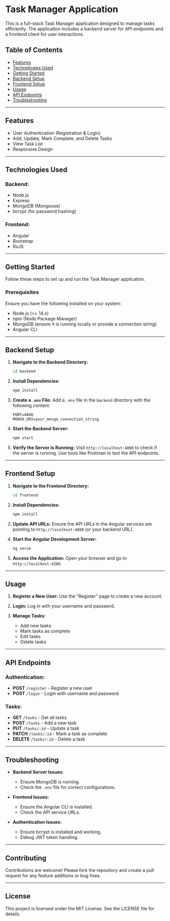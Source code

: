 # Task Manager Application

This is a full-stack Task Manager application designed to manage tasks efficiently. The application includes a backend server for API endpoints and a frontend client for user interactions.

## Table of Contents
- [Features](#features)
- [Technologies Used](#technologies-used)
- [Getting Started](#getting-started)
- [Backend Setup](#backend-setup)
- [Frontend Setup](#frontend-setup)
- [Usage](#usage)
- [API Endpoints](#api-endpoints)
- [Troubleshooting](#troubleshooting)

---

## Features
- User Authentication (Registration & Login)
- Add, Update, Mark Complete, and Delete Tasks
- View Task List
- Responsive Design

---

## Technologies Used
### Backend:
- Node.js
- Express
- MongoDB (Mongoose)
- bcrypt (for password hashing)

### Frontend:
- Angular
- Bootstrap
- RxJS

---

## Getting Started
Follow these steps to set up and run the Task Manager application.

### Prerequisites
Ensure you have the following installed on your system:
- Node.js (>= 14.x)
- npm (Node Package Manager)
- MongoDB (ensure it is running locally or provide a connection string)
- Angular CLI

---

## Backend Setup
1. **Navigate to the Backend Directory:**
   ```bash
   cd backend
   ```

2. **Install Dependencies:**
   ```bash
   npm install
   ```

3. **Create a `.env` File:**
   Add a `.env` file in the `backend` directory with the following content:
   ```env
   PORT=4800
   MONGO_URI=your_mongo_connection_string
   ```

4. **Start the Backend Server:**
   ```bash
   npm start
   ```

5. **Verify the Server is Running:**
   Visit `http://localhost:4800` to check if the server is running. Use tools like Postman to test the API endpoints.

---

## Frontend Setup
1. **Navigate to the Frontend Directory:**
   ```bash
   cd frontend
   ```

2. **Install Dependencies:**
   ```bash
   npm install
   ```

3. **Update API URLs:**
   Ensure the API URLs in the Angular services are pointing to `http://localhost:4800` (or your backend URL).

4. **Start the Angular Development Server:**
   ```bash
   ng serve
   ```

5. **Access the Application:**
   Open your browser and go to `http://localhost:4200`.

---

## Usage
1. **Register a New User:**
   Use the "Register" page to create a new account.

2. **Login:**
   Log in with your username and password.

3. **Manage Tasks:**
   - Add new tasks
   - Mark tasks as complete
   - Edit tasks
   - Delete tasks

---

## API Endpoints
### Authentication:
- **POST** `/register` - Register a new user
- **POST** `/login` - Login with username and password

### Tasks:
- **GET** `/tasks` - Get all tasks
- **POST** `/tasks` - Add a new task
- **PUT** `/tasks/:id` - Update a task
- **PATCH** `/tasks/:id` - Mark a task as complete
- **DELETE** `/tasks/:id` - Delete a task

---

## Troubleshooting
- **Backend Server Issues:**
  - Ensure MongoDB is running.
  - Check the `.env` file for correct configurations.

- **Frontend Issues:**
  - Ensure the Angular CLI is installed.
  - Check the API service URLs.

- **Authentication Issues:**
  - Ensure bcrypt is installed and working.
  - Debug JWT token handling.

---

## Contributing
Contributions are welcome! Please fork the repository and create a pull request for any feature additions or bug fixes.

---

## License
This project is licensed under the MIT License. See the LICENSE file for details.
